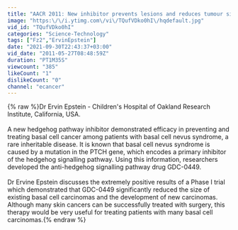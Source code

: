 ```yaml
---
title: "AACR 2011: New inhibitor prevents lesions and reduces tumour size in basal cell cancer"
image: "https:\/\/i.ytimg.com\/vi\/TQufVDko0hI\/hqdefault.jpg"
vid_id: "TQufVDko0hI"
categories: "Science-Technology"
tags: ["Fz2","ErvinEpstein"]
date: "2021-09-30T22:43:37+03:00"
vid_date: "2011-05-27T08:48:59Z"
duration: "PT1M35S"
viewcount: "385"
likeCount: "1"
dislikeCount: "0"
channel: "ecancer"
---
```

{% raw %}Dr Ervin Epstein - Children's Hospital of Oakland Research Institute, California, USA.<br /><br />A new hedgehog pathway inhibitor demonstrated efficacy in preventing and treating basal cell cancer among patients with basal cell nevus syndrome, a rare inheritable disease. It is known that basal cell nevus syndrome is caused by a mutation in the PTCH gene, which encodes a primary inhibitor of the hedgehog signalling pathway. Using this information, researchers developed the anti-hedgehog signalling pathway drug GDC-0449.<br /><br />Dr Ervine Epstein discusses the extremely positive results of a Phase I trial which demonstrated that GDC-0449 significantly reduced the size of existing basal cell carcinomas and the development of new carcinomas. Although many skin cancers can be successfully treated with surgery, this therapy would be very useful for treating patients with many basal cell carcinomas.{% endraw %}
